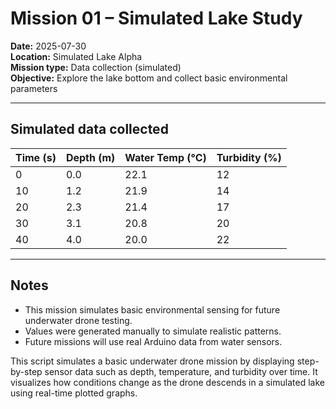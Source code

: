 # Mission 01 – Simulated Lake Study 

**Date:** 2025-07-30  
**Location:** Simulated Lake Alpha  
**Mission type:** Data collection (simulated)  
**Objective:** Explore the lake bottom and collect basic environmental parameters

---

##  Simulated data collected

| Time (s) | Depth (m) | Water Temp (°C) | Turbidity (%) |
|----------|-----------|------------------|----------------|
| 0        | 0.0       | 22.1             | 12             |
| 10       | 1.2       | 21.9             | 14             |
| 20       | 2.3       | 21.4             | 17             |
| 30       | 3.1       | 20.8             | 20             |
| 40       | 4.0       | 20.0             | 22             |

---

##  Notes

- This mission simulates basic environmental sensing for future underwater drone testing.
- Values were generated manually to simulate realistic patterns.
- Future missions will use real Arduino data from water sensors.

This script simulates a basic underwater drone mission by displaying step-by-step sensor data such as depth, temperature, and turbidity over time. It visualizes how conditions change as the drone descends in a simulated lake using real-time plotted graphs.
